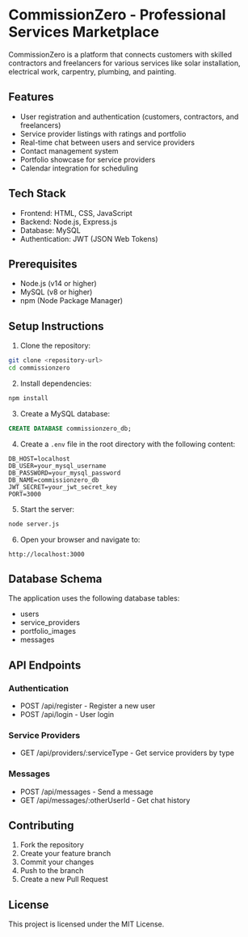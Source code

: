 # CommissionZero - Professional Services Marketplace

CommissionZero is a platform that connects customers with skilled contractors and freelancers for various services like solar installation, electrical work, carpentry, plumbing, and painting.

## Features

- User registration and authentication (customers, contractors, and freelancers)
- Service provider listings with ratings and portfolio
- Real-time chat between users and service providers
- Contact management system
- Portfolio showcase for service providers
- Calendar integration for scheduling

## Tech Stack

- Frontend: HTML, CSS, JavaScript
- Backend: Node.js, Express.js
- Database: MySQL
- Authentication: JWT (JSON Web Tokens)

## Prerequisites

- Node.js (v14 or higher)
- MySQL (v8 or higher)
- npm (Node Package Manager)

## Setup Instructions

1. Clone the repository:
```bash
git clone <repository-url>
cd commissionzero
```

2. Install dependencies:
```bash
npm install
```

3. Create a MySQL database:
```sql
CREATE DATABASE commissionzero_db;
```

4. Create a `.env` file in the root directory with the following content:
```
DB_HOST=localhost
DB_USER=your_mysql_username
DB_PASSWORD=your_mysql_password
DB_NAME=commissionzero_db
JWT_SECRET=your_jwt_secret_key
PORT=3000
```

5. Start the server:
```bash
node server.js
```

6. Open your browser and navigate to:
```
http://localhost:3000
```

## Database Schema

The application uses the following database tables:

- users
- service_providers
- portfolio_images
- messages

## API Endpoints

### Authentication
- POST /api/register - Register a new user
- POST /api/login - User login

### Service Providers
- GET /api/providers/:serviceType - Get service providers by type

### Messages
- POST /api/messages - Send a message
- GET /api/messages/:otherUserId - Get chat history

## Contributing

1. Fork the repository
2. Create your feature branch
3. Commit your changes
4. Push to the branch
5. Create a new Pull Request

## License

This project is licensed under the MIT License. 